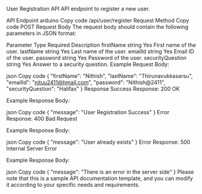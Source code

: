 User Registration API
API endpoint to register a new user.

API Endpoint
arduino
Copy code
/api/user/register
Request Method
Copy code
POST
Request Body
The request body should contain the following parameters in JSON format:

Parameter	Type	Required	Description
firstName	string	Yes	First name of the user.
lastName	string	Yes	Last name of the user.
emailId	string	Yes	Email ID of the user.
password	string	Yes	Password of the user.
securityQuestion	string	Yes	Answer to a security question.
Example Request Body:

json
Copy code
{
    "firstName": "Nithish",
    "lastName": "Thirunavukkasarsu",
    "emailId": "nituu2411@hmail.com",
    "password": "Nithish@2411",
    "securityQuestion": "Halifax"
}
Response
Success Response: 200 OK

Example Response Body:

json
Copy code
{
    "message": "User Registration Success"
}
Error Response: 400 Bad Request

Example Response Body:

json
Copy code
{
    "message": "User already exists"
}
Error Response: 500 Internal Server Error

Example Response Body:

json
Copy code
{
    "message": "There is an error in the server side"
}
Please note that this is a sample API documentation template, and you can modify it according to your specific needs and requirements.